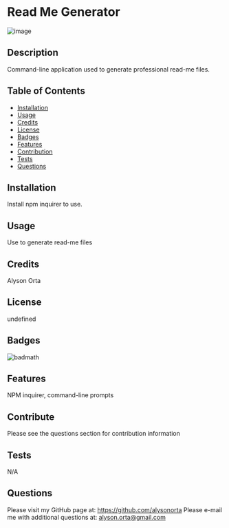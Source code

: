 # Read Me Generator

![image](https://user-images.githubusercontent.com/80643240/124318833-43b49080-db47-11eb-94ac-461039faf59d.png)

## Description
Command-line application used to generate professional read-me files.
## Table of Contents
- [Installation](#installation)
- [Usage](#usage)
- [Credits](#credits)
- [License](#license)
- [Badges](#badges)
- [Features](#features)
- [Contribution](#contribute)
- [Tests](#tests)
- [Questions](#questions)
## Installation
Install npm inquirer to use. 
## Usage
Use to generate read-me files
## Credits
Alyson Orta
## License
undefined
## Badges
![badmath](https://img.shields.io/github/languages/top/nielsenjared/badmath)
## Features
NPM inquirer, command-line prompts
## Contribute
Please see the questions section for contribution information
## Tests
N/A
## Questions
Please visit my GitHub page at: https://github.com/alysonorta
Please e-mail me with additional questions at: alyson.orta@gmail.com
